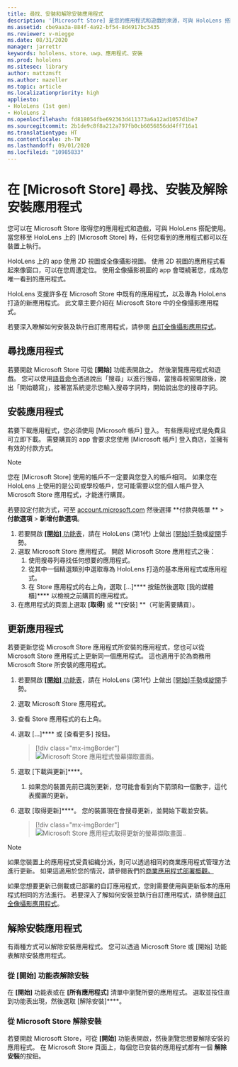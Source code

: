 ```yaml
---
title: 尋找、安裝和解除安裝應用程式
description: '[Microsoft Store] 是您的應用程式和遊戲的來源，可與 HoloLens 搭配使用。  深入瞭解如何尋找、安裝和解除安裝全像攝影應用程式。'
ms.assetid: cbe9aa3a-884f-4a92-bf54-8d4917bc3435
ms.reviewer: v-miegge
ms.date: 08/31/2020
manager: jarrettr
keywords: hololens、store、uwp、應用程式、安裝
ms.prod: hololens
ms.sitesec: library
author: mattzmsft
ms.author: mazeller
ms.topic: article
ms.localizationpriority: high
appliesto:
- HoloLens (1st gen)
- HoloLens 2
ms.openlocfilehash: fd818054fbe692363d411373a6a12ad1057d1be7
ms.sourcegitcommit: 2b1de9c8f8a212a797fb0cb6056856dd4ff716a1
ms.translationtype: HT
ms.contentlocale: zh-TW
ms.lasthandoff: 09/01/2020
ms.locfileid: "10985833"
---
```

# 在 [Microsoft Store] 尋找、安裝及解除安裝應用程式

您可以在 Microsoft Store 取得您的應用程式和遊戲，可與 HoloLens 搭配使用。 當您移至 HoloLens 上的 [Microsoft Store] 時，任何您看到的應用程式都可以在裝置上執行。

HoloLens 上的 app 使用 2D 視圖或全像攝影視圖。 使用 2D 視圖的應用程式看起來像窗口，可以在您周遭定位。 使用全像攝影視圖的 app 會環繞著您，成為您唯一看到的應用程式。

HoloLens 支援許多在 Microsoft Store 中既有的應用程式，以及專為 HoloLens 打造的新應用程式。  此文章主要介紹在 Microsoft Store 中的全像攝影應用程式。

若要深入瞭解如何安裝及執行自訂應用程式，請參閱 [自訂全像攝影應用程式](holographic-custom-apps.md)。

## 尋找應用程式

若要開啟 Microsoft Store 可從 **[開始]** 功能表開啟之。 然後瀏覽應用程式和遊戲。 您可以使用[語音命令](hololens-cortana.md)透過說出「搜尋」以進行搜尋，當搜尋視窗開啟後，說出「開始聽寫」，接著當系統提示您輸入搜尋字詞時，開始說出您的搜尋字詞。

## 安裝應用程式

若要下載應用程式，您必須使用 [Microsoft 帳戶] 登入。 有些應用程式是免費且可立即下載。 需要購買的 app 會要求您使用 [Microsoft 帳戶] 登入商店，並擁有有效的付款方式。
> [!NOTE]
> 您在 [Microsoft Store] 使用的帳戶不一定要與您登入的帳戶相同。 如果您在 HoloLens 上使用的是公司或學校帳戶，您可能需要以您的個人帳戶登入 Microsoft Store 應用程式，才能進行購買。

若要設定付款方式，可至 [account.microsoft.com](https://account.microsoft.com/) 然後選擇 **付款與帳單 ** > **付款選項** > **新增付款選項**。

1. 若要開啟 [**[開始]** 功能表](holographic-home.md)，請在 HoloLens (第1代) 上做出 [[開始]手勢](https://docs.microsoft.com/hololens/hololens2-basic-usage#start-gesture)或[綻開](hololens1-basic-usage.md)手勢。
1. 選取 Microsoft Store 應用程式。 開啟 Microsoft Store 應用程式之後：
   1. 使用搜尋列尋找任何想要的應用程式。 
   1. 從其中一個精選類別中選取專為 HoloLens 打造的基本應用程式或應用程式。
   1. 在 Store 應用程式的右上角，選取 [...]**** 按鈕然後選取 [我的媒體櫃]**** 以檢視之前購買的應用程式。
1. 在應用程式的頁面上選取 **[取得]** 或 **[安裝] **（可能需要購買）。

## 更新應用程式
若要更新您從 Microsoft Store 應用程式所安裝的應用程式，您也可以從 Microsoft Store 應用程式上更新同一個應用程式。 這也適用于於為商務用 Microsoft Store 所安裝的應用程式。 
1. 若要開啟 [**[開始]** 功能表](holographic-home.md)，請在 HoloLens (第1代) 上做出 [[開始]手勢](https://docs.microsoft.com/hololens/hololens2-basic-usage#start-gesture)或[綻開](hololens1-basic-usage.md)手勢。
1. 選取 Microsoft Store 應用程式。
1. 查看 Store 應用程式的右上角。 
1. 選取 [...]**** 或 [查看更多] 按鈕。

   > [!div class="mx-imgBorder"]
   > ![Microsoft Store 應用程式螢幕擷取畫面。](images/store-update-1.png)

1. 選取 [下載與更新]****。
    1. 如果您的裝置先前已識別更新，您可能會看到向下箭頭和一個數字，這代表擱置的更新。
1. 選取 [取得更新]****。 您的裝置現在會搜尋更新，並開始下載並安裝。 
 
   > [!div class="mx-imgBorder"]
   > ![Microsoft Store 應用程式取得更新的螢幕擷取畫面..](images/store-update-2.png.jpg)

> [!NOTE]
> 如果您裝置上的應用程式受貴組織分派，則可以透過相同的商業應用程式管理方法進行更新。 如果這適用於您的情況，請參閱我們的[商業應用程式部署概觀。](app-deploy-overview.md)
>
> 如果您想要更新已側載或已部署的自訂應用程式，您則需要使用與更新版本的應用程式相同的方法進行。 若要深入了解如何安裝並執行自訂應用程式，請參閱[自訂全像攝影應用程式](holographic-custom-apps.md)。

## 解除安裝應用程式

有兩種方式可以解除安裝應用程式。  您可以透過 Microsoft Store 或 [開始] 功能表解除安裝應用程式。

### 從 [開始] 功能表解除安裝

在 **[開始]** 功能表或在 **[所有應用程式]** 清單中瀏覽所要的應用程式。 選取並按住直到功能表出現，然後選取 [解除安裝]****。

### 從 Microsoft Store 解除安裝

若要開啟 Microsoft Store，可從 **[開始]** 功能表開啟，然後瀏覽您想要解除安裝的應用程式。  在 Microsoft Store 頁面上，每個您已安裝的應用程式都有一個 **解除安裝**的按鈕。
